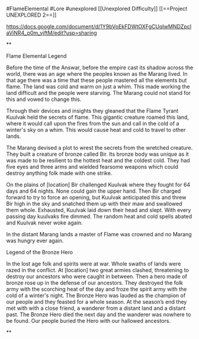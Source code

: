 #FlameElemental
#Lore
#unexplored 
[[Unexplored Difficulty]]
[[==Project UNEXPLORED 2==]]

https://docs.google.com/document/d/1Y9bVoEkFDWtOXFgCUqIwMNDZpclaViNR4_p0m_vjftM/edit?usp=sharing

**

Flame Elemental Legend

Before the time of the Answar, before the empire cast its shadow across the world, there was an age where the peoples known as the Marang lived. In that age there was a time that these people mastered all the elements but flame. The land was cold and warm on just a whim. This made working the land difficult and the people were starving. The Marang could not stand for this and vowed to change this.

  
Through their devices and insights they gleaned that the Flame Tyrant Kuulvak held the secrets of flame. This gigantic creature roamed this land, where it would call upon the fires from the sun and call in the cold of a winter's sky on a whim. This would cause heat and cold to travel to other lands.

  
The Marang devised a plot to wrest the secrets from the wretched creature. They built a creature of bronze called Bir. Its bronze body was unique as it was made to be resilient to the hottest heat and the coldest cold. They had five eyes and three arms and wielded fearsome weapons which could destroy anything folk made with one strike. 

  
On the plains of [location] Bir challenged Kuulvak where they fought for 64 days and 64 nights. None could gain the upper hand. Then Bir charged forward to try to force an opening, but Kuulvak anticipated this and threw Bir high in the sky and snatched them up with their maw and swallowed them whole. Exhausted, Kuulvak laid down their head and slept. With every passing day kuulvaks fire dimmed. The random heat and cold spells abated and Kuulvak never woke again.

In the distant Marang lands a master of Flame was crowned and no Marang was hungry ever again.

  

Legend of the Bronze Hero

  In the lost age folk and spirits were at war. Whole swaths of lands were razed in the conflict. At [location] two great armies clashed, threatening to destroy our ancestors who were caught in between. Then a hero made of bronze rose up in the defense of our ancestors. They destroyed the folk army with the scorching heat of the day and froze the spirit army with the cold of a winter's night. The Bronze Hero was lauded as the champion of our people and they feasted for a whole season. At the season’s end they met with with a close friend, a wanderer from a distant land and a distant past. The Bronze Hero died the next day and the wanderer was nowhere to be found. Our people buried the Hero with our hallowed ancestors.

**